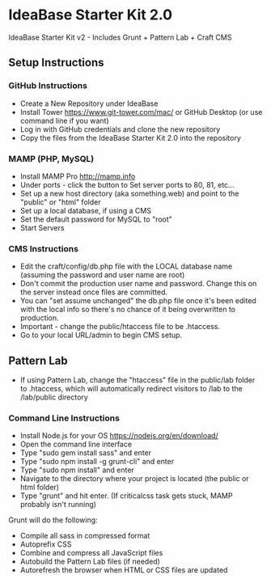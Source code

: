 # IdeaBase Starter Kit 2.0
IdeaBase Starter Kit v2 - Includes Grunt + Pattern Lab + Craft CMS

## Setup Instructions

### GitHub Instructions

* Create a New Repository under IdeaBase
* Install Tower https://www.git-tower.com/mac/ or GitHub Desktop (or use command line if you want)
* Log in with GitHub credentials and clone the new repository
* Copy the files from the IdeaBase Starter Kit 2.0 into the repository

### MAMP (PHP, MySQL)

* Install MAMP Pro http://mamp.info
* Under ports - click the button to Set server ports to 80, 81, etc...
* Set up a new host directory (aka something.web) and point to the "public" or "html" folder
* Set up a local database, if using a CMS
* Set the default password for MySQL to "root"
* Start Servers

### CMS Instructions

* Edit the craft/config/db.php file with the LOCAL database name (assuming the password and user name are root)
* Don't commit the production user name and password.  Change this on the server instead once files are committed.
* You can "set assume unchanged" the db.php file once it's been edited with the local info so there's no chance of it being overwritten to production.
* Important - change the public/htaccess file to be .htaccess.  
* Go to your local URL/admin to begin CMS setup.

## Pattern Lab

* If using Pattern Lab, change the "htaccess" file in the public/lab folder to .htaccess, which will automatically redirect visitors to /lab to the /lab/public directory

### Command Line Instructions

* Install Node.js for your OS https://nodejs.org/en/download/
* Open the command line interface
* Type "sudo gem install sass" and enter
* Type "sudo npm install -g grunt-cli" and enter
* Type "sudo npm install" and enter
* Navigate to the directory where your project is located (the public or html folder)
* Type "grunt" and hit enter. (If criticalcss task gets stuck, MAMP probably isn't running)

Grunt will do the following:

* Compile all sass in compressed format
* Autoprefix CSS
* Combine and compress all JavaScript files
* Autobuild the Pattern Lab files (if needed)
* Autorefresh the browser when HTML or CSS files are updated
